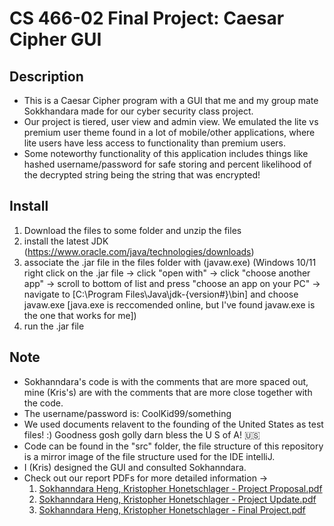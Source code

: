 # CS 466-02 Final Project: Caesar Cipher GUI
## Description
- This is a Caesar Cipher program with a GUI that me and my group mate Sokkhandara made for our cyber security class project.
- Our project is tiered, user view and admin view. We emulated the lite vs premium user theme found in a lot of mobile/other applications, where lite users have less access to functionality than premium users.
- Some noteworthy functionality of this application includes things like hashed username/password for safe storing and percent likelihood of the decrypted string being the string that was encrypted!

## Install
1. Download the files to some folder and unzip the files
2. install the latest JDK (https://www.oracle.com/java/technologies/downloads)
3. associate the .jar file in the files folder with (javaw.exe) (Windows 10/11 right click on the .jar file -> click "open with" -> click "choose another app" -> scroll to bottom of list and press "choose an app on your PC" -> navigate to [C:\Program Files\Java\jdk-{version#}\bin] and choose javaw.exe [java.exe is reccomended online, but I've found javaw.exe is the one that works for me])
4. run the .jar file

## Note
- Sokhanndara's code is with the comments that are more spaced out, mine (Kris's) are with the comments that are more close together with the code.
- The username/password is: CoolKid99/something
- We used documents relavent to the founding of the United States as test files! :) Goodness gosh golly darn bless the U S of A! 🇺🇸
- Code can be found in the "src" folder, the file structure of this repository is a mirror image of the file structure used for the IDE intelliJ. 
- I (Kris) designed the GUI and consulted Sokhanndara.
- Check out our report PDFs for more detailed information -> 
  1. [Sokhanndara Heng, Kristopher Honetschlager - Project Proposal.pdf](https://github.com/krish7201/CS-466-02-Caesar-Cipher-GUI/files/11131951/Sokhanndara.Heng.Kristopher.Honetschlager.-.Project.Proposal.pdf)
  2. [Sokhanndara Heng, Kristopher Honetschlager - Project Update.pdf](https://github.com/krish7201/CS-466-02-Caesar-Cipher-GUI/files/11131952/Sokhanndara.Heng.Kristopher.Honetschlager.-.Project.Update.pdf)
  3. [Sokhanndara Heng, Kristopher Honetschlager - Final Project.pdf](https://github.com/krish7201/CS-466-02-Caesar-Cipher-GUI/files/11131953/Sokhanndara.Heng.Kristopher.Honetschlager.-.Final.Project.pdf)
